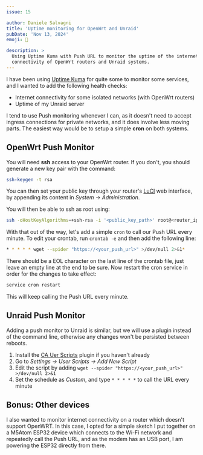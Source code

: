 ```yaml
---
issue: 15

author: Daniele Salvagni
title: 'Uptime monitoring for OpenWrt and Unraid'
pubDate: 'Nov 13, 2024'
emoji: 🤖

description: >
  Using Uptime Kuma with Push URL to monitor the uptime of the internet
  connectivity of OpenWrt routers and Unraid systems.
---
```


I have been using [Uptime Kuma](https://github.com/louislam/uptime-kuma) for
quite some to monitor some services, and I wanted to add the following health
checks:

- Internet connectivity for some isolated networks (with OpenWrt routers)
- Uptime of my Unraid server

I tend to use Push monitoring whenever I can, as it doesn't need to accept
ingress connections for private networks, and it does involve less moving parts.
The easiest way would be to setup a simple **cron** on both systems.

## OpenWrt Push Monitor

You will need **ssh** access to your OpenWrt router. If you don't, you should
generate a new key pair with the command:

```sh
ssh-keygen -t rsa
```

You can then set your public key through your router's
[LuCI](https://openwrt.org/docs/guide-user/luci/start) web interface, by
appending its content in _System → Administration_.

You will then be able to ssh as root using:

```sh
ssh -oHostKeyAlgorithms=+ssh-rsa -i '<public_key_path>' root@<router_ip>
```

With that out of the way, let's add a simple `cron` to call our Push URL every
minute. To edit your crontab, run `crontab -e` and then add the following line:

```sh
* * * * * wget --spider "https://<your_push_url>" >/dev/null 2>&1*
```

There should be a EOL character on the last line of the crontab file, just leave
an empty line at the end to be sure. Now restart the cron service in order for
the changes to take effect:

```sh
service cron restart
```

This will keep calling the Push URL every minute.

## Unraid Push Monitor

Adding a push monitor to Unraid is similar, but we will use a plugin instead of
the command line, otherwise any changes won't be persisted between reboots.

1. Install the
   [CA Uer Scripts](https://forums.unraid.net/topic/48286-plugin-ca-user-scripts/)
   plugin if you haven't already
2. Go to _Settings → User Scripts → Add New Script_
3. Edit the script by adding
   `wget --spider "https://<your_push_url>" >/dev/null 2>&1`
4. Set the schedule as _Custom_, and type `* * * * *` to call the URL every
   minute

## Bonus: Other devices

I also wanted to monitor internet connectivity on a router which doesn't support
OpenWRT. In this case, I opted for a simple sketch I put together on a M5Atom
ESP32 device which connects to the Wi-Fi network and repeatedly call the Push
URL, and as the modem has an USB port, I am powering the ESP32 directly from
there.
